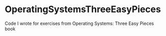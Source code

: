 # OperatingSystemsThreeEasyPieces
Code I wrote for exercises from Operating Systems: Three Easy Pieces book
